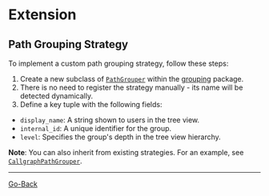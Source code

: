 # Extension
## Path Grouping Strategy
To implement a custom path grouping strategy, follow these steps:
1. Create a new subclass of [`PathGrouper`](../mole/grouping/__init__.py#L17) within the [grouping](../mole/grouping/) package.
2. There is no need to register the strategy manually - its name will be detected dynamically.
3. Define a key tuple with the following fields:
  - `display_name`: A string shown to users in the tree view.
  - `internal_id`: A unique identifier for the group.
  - `level`: Specifies the group's depth in the tree view hierarchy.

**Note**: You can also inherit from existing strategies. For an example, see [`CallgraphPathGrouper`](../mole/grouping/call_graph.py#L10).

----------------------------------------------------------------------------------------------------
[Go-Back](../README.md#documentation)
